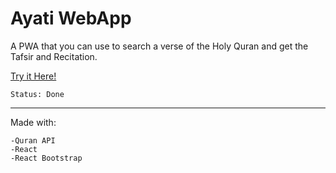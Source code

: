 # Ayati WebApp

A PWA that you can use to search a verse of the Holy Quran and get the Tafsir and Recitation.

[Try it Here!](https://ayati.vercel.app/)

```
Status: Done
```
---



Made with:

    -Quran API
    -React
    -React Bootstrap
